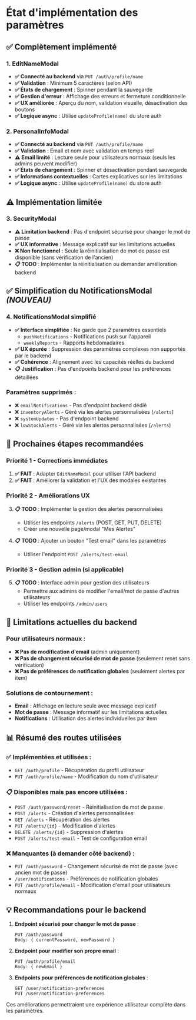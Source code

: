 # État d'implémentation des paramètres

## ✅ **Complètement implémenté**

### 1. **EditNameModal** 
- **✅ Connecté au backend** via `PUT /auth/profile/name`
- **✅ Validation** : Minimum 5 caractères (selon API)
- **✅ États de chargement** : Spinner pendant la sauvegarde
- **✅ Gestion d'erreur** : Affichage des erreurs et fermeture conditionnelle
- **✅ UX améliorée** : Aperçu du nom, validation visuelle, désactivation des boutons
- **✅ Logique async** : Utilise `updateProfile(name)` du store auth

### 2. **PersonalInfoModal**
- **✅ Connecté au backend** via `PUT /auth/profile/name`
- **✅ Validation** : Email et nom avec validation en temps réel
- **⚠️ Email limité** : Lecture seule pour utilisateurs normaux (seuls les admins peuvent modifier)
- **✅ États de chargement** : Spinner et désactivation pendant sauvegarde
- **✅ Informations contextuelles** : Cartes explicatives sur les limitations
- **✅ Logique async** : Utilise `updateProfile(name)` du store auth

## ⚠️ **Implémentation limitée**

### 3. **SecurityModal**
- **⚠️ Limitation backend** : Pas d'endpoint sécurisé pour changer le mot de passe
- **✅ UX informative** : Message explicatif sur les limitations actuelles
- **❌ Non fonctionnel** : Seule la réinitialisation de mot de passe est disponible (sans vérification de l'ancien)
- **📋 TODO** : Implémenter la réinitialisation ou demander amélioration backend

## ✅ **Simplification du NotificationsModal** *(NOUVEAU)*

### 4. **NotificationsModal simplifié**
- **✅ Interface simplifiée** : Ne garde que 2 paramètres essentiels
  - `pushNotifications` - Notifications push sur l'appareil
  - `weeklyReports` - Rapports hebdomadaires
- **✅ UX épurée** : Suppression des paramètres complexes non supportés par le backend
- **✅ Cohérence** : Alignement avec les capacités réelles du backend
- **📋 Justification** : Pas d'endpoints backend pour les préférences détaillées

### Paramètres supprimés :
- ❌ `emailNotifications` - Pas d'endpoint backend dédié
- ❌ `inventoryAlerts` - Géré via les alertes personnalisées (`/alerts`)
- ❌ `systemUpdates` - Pas d'endpoint backend
- ❌ `lowStockAlerts` - Géré via les alertes personnalisées (`/alerts`)

## 🎯 **Prochaines étapes recommandées**

### Priorité 1 - Corrections immédiates
1. **✅ FAIT** : Adapter `EditNameModal` pour utiliser l'API backend
2. **✅ FAIT** : Améliorer la validation et l'UX des modales existantes

### Priorité 2 - Améliorations UX
3. **📋 TODO** : Implémenter la gestion des alertes personnalisées
   - Utiliser les endpoints `/alerts` (POST, GET, PUT, DELETE)
   - Créer une nouvelle page/modal "Mes Alertes"
   
4. **📋 TODO** : Ajouter un bouton "Test email" dans les paramètres
   - Utiliser l'endpoint `POST /alerts/test-email`

### Priorité 3 - Gestion admin (si applicable)
5. **📋 TODO** : Interface admin pour gestion des utilisateurs
   - Permettre aux admins de modifier l'email/mot de passe d'autres utilisateurs
   - Utiliser les endpoints `/admin/users`

## 🚫 **Limitations actuelles du backend**

### Pour utilisateurs normaux :
- **❌ Pas de modification d'email** (admin uniquement)
- **❌ Pas de changement sécurisé de mot de passe** (seulement reset sans vérification)
- **❌ Pas de préférences de notification globales** (seulement alertes par item)

### Solutions de contournement :
- **Email** : Affichage en lecture seule avec message explicatif
- **Mot de passe** : Message informatif sur les limitations actuelles
- **Notifications** : Utilisation des alertes individuelles par item

## 📊 **Résumé des routes utilisées**

### ✅ **Implémentées et utilisées :**
- `GET /auth/profile` - Récupération du profil utilisateur
- `PUT /auth/profile/name` - Modification du nom d'utilisateur

### 📋 **Disponibles mais pas encore utilisées :**
- `POST /auth/password/reset` - Réinitialisation de mot de passe
- `POST /alerts` - Création d'alertes personnalisées
- `GET /alerts` - Récupération des alertes
- `PUT /alerts/{id}` - Modification d'alertes
- `DELETE /alerts/{id}` - Suppression d'alertes
- `POST /alerts/test-email` - Test de configuration email

### ❌ **Manquantes (à demander côté backend) :**
- `PUT /auth/password` - Changement sécurisé de mot de passe (avec ancien mot de passe)
- `/user/notifications` - Préférences de notification globales
- `PUT /auth/profile/email` - Modification d'email pour utilisateurs normaux

## 💡 **Recommandations pour le backend**

1. **Endpoint sécurisé pour changer le mot de passe** :
   ```
   PUT /auth/password
   Body: { currentPassword, newPassword }
   ```

2. **Endpoint pour modifier son propre email** :
   ```
   PUT /auth/profile/email
   Body: { newEmail }
   ```

3. **Endpoints pour préférences de notification globales** :
   ```
   GET /user/notification-preferences
   PUT /user/notification-preferences
   ```

Ces améliorations permettraient une expérience utilisateur complète dans les paramètres.
